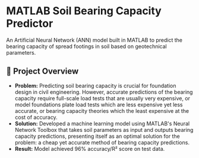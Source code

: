 # MATLAB Soil Bearing Capacity Predictor

An Artificial Neural Network (ANN) model built in MATLAB to predict the bearing capacity of spread footings in soil based on geotechnical parameters.

## 🚀 Project Overview
- **Problem:** Predicting soil bearing capacity is crucial for foundation design in civil engineering. However, accurate predictions of the bearing capacity require full-scale load tests that are usually very expensive, or model foundations plate load tests which are less expensive yet less accurate, or bearing capacity theories which the least expensive at the cost of accuracy.
- **Solution:** Developed a machine learning model using MATLAB's Neural Network Toolbox that takes soil parameters as input and outputs bearing capacity predictions, presenting itself as an optimal solution for the problem: a cheap yet accurate method of bearing capacity predictions.
- **Result:** Model achieved 96% accuracy/R² score on test data.

